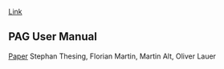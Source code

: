 [Link](https://www.rw.cdl.uni-saarland.de/people/martin/private/pag/)

## PAG User Manual
[Paper](http://www.rw.cdl.uni-saarland.de/private/martin/Manual.ps)
Stephan Thesing, Florian Martin, Martin Alt, Oliver Lauer